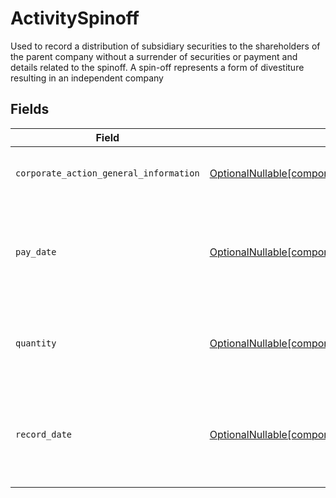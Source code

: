 # ActivitySpinoff

Used to record a distribution of subsidiary securities to the shareholders of the parent company without a surrender of securities or payment and details related to the spinoff. A spin-off represents a form of divestiture resulting in an independent company


## Fields

| Field                                                                                                                                                        | Type                                                                                                                                                         | Required                                                                                                                                                     | Description                                                                                                                                                  | Example                                                                                                                                                      |
| ------------------------------------------------------------------------------------------------------------------------------------------------------------ | ------------------------------------------------------------------------------------------------------------------------------------------------------------ | ------------------------------------------------------------------------------------------------------------------------------------------------------------ | ------------------------------------------------------------------------------------------------------------------------------------------------------------ | ------------------------------------------------------------------------------------------------------------------------------------------------------------ |
| `corporate_action_general_information`                                                                                                                       | [OptionalNullable[components.ActivitySpinoffCorporateActionGeneralInformation]](../../models/components/activityspinoffcorporateactiongeneralinformation.md) | :heavy_minus_sign:                                                                                                                                           | Common fields for corporate actions                                                                                                                          |                                                                                                                                                              |
| `pay_date`                                                                                                                                                   | [OptionalNullable[components.ActivityPayDate]](../../models/components/activitypaydate.md)                                                                   | :heavy_minus_sign:                                                                                                                                           | The anticipated payment date at the depository                                                                                                               | {<br/>"day": 14,<br/>"month": 5,<br/>"year": 2024<br/>}                                                                                                      |
| `quantity`                                                                                                                                                   | [OptionalNullable[components.ActivitySpinoffQuantity]](../../models/components/activityspinoffquantity.md)                                                   | :heavy_minus_sign:                                                                                                                                           | The position on which the corporate action was paid                                                                                                          | {<br/>"value": "0.25"<br/>}                                                                                                                                  |
| `record_date`                                                                                                                                                | [OptionalNullable[components.ActivitySpinoffRecordDate]](../../models/components/activityspinoffrecorddate.md)                                               | :heavy_minus_sign:                                                                                                                                           | The date on which positions are recorded in order to calculate entitlement                                                                                   | {<br/>"day": 14,<br/>"month": 5,<br/>"year": 2024<br/>}                                                                                                      |